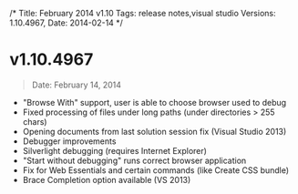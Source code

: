 /*
Title: February 2014 v1.10
Tags: release notes,visual studio
Versions: 1.10.4967,
Date: 2014-02-14
*/

# v1.10.4967
> Date: February 14, 2014

- "Browse With" support, user is able to choose browser used to debug
- Fixed processing of files under long paths (under directories > 255 chars)
- Opening documents from last solution session fix (Visual Studio 2013)
- Debugger improvements
- Silverlight debugging (requires Internet Explorer)
- "Start without debugging" runs correct browser application
- Fix for Web Essentials and certain commands (like Create CSS bundle)
- Brace Completion option available (VS 2013)

